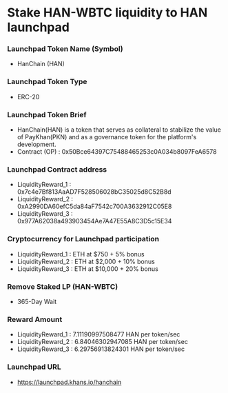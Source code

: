 # Stake HAN-WBTC liquidity to HAN launchpad

### Launchpad Token Name (Symbol)
- HanChain (HAN)

### Launchpad Token Type
- ERC-20

### Launchpad Token Brief
- HanChain(HAN) is a token that serves as collateral to stabilize the value of PayKhan(PKN) and as a governance token for the platform's development.
- Contract (OP) : 0x50Bce64397C75488465253c0A034b8097FeA6578

### Launchpad Contract address
- LiquidityReward_1 : 0x7c4e7Bf813AaAD7F528506028bC35025d8C52B8d
- LiquidityReward_2 : 0xA2990DA60efC5da84aF7542c700A3632912C05E8
- LiquidityReward_3 : 0x977A62038a493903454Ae7A47E55A8C3D5c15E34

### Cryptocurrency for Launchpad participation
- LiquidityReward_1 : ETH at $750 + 5% bonus
- LiquidityReward_2 : ETH at $2,000 + 10% bonus
- LiquidityReward_3 : ETH at $10,000 + 20% bonus

### Remove Staked LP (HAN-WBTC)
- 365-Day Wait

### Reward Amount
- LiquidityReward_1 : 7.11190997508477 HAN per token/sec
- LiquidityReward_2 : 6.84046302947085 HAN per token/sec
- LiquidityReward_3 : 6.29756913824301 HAN per token/sec

### Launchpad URL
- https://launchpad.khans.io/hanchain
